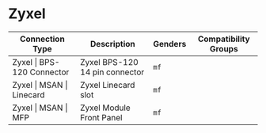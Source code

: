 # Zyxel

| Connection Type | Description  | Genders | Compatibility Groups |
| --- | --- | --- |  --- |
| <a id="zyxel-bps-120-connector"></a>Zyxel \| BPS-120 Connector | Zyxel BPS-120 14 pin connector | `mf` |  |
| <a id="zyxel-msan-linecard"></a>Zyxel \| MSAN \| Linecard | Zyxel Linecard slot | `mf` |  |
| <a id="zyxel-msan-mfp"></a>Zyxel \| MSAN \| MFP | Zyxel Module Front Panel | `mf` |  |

